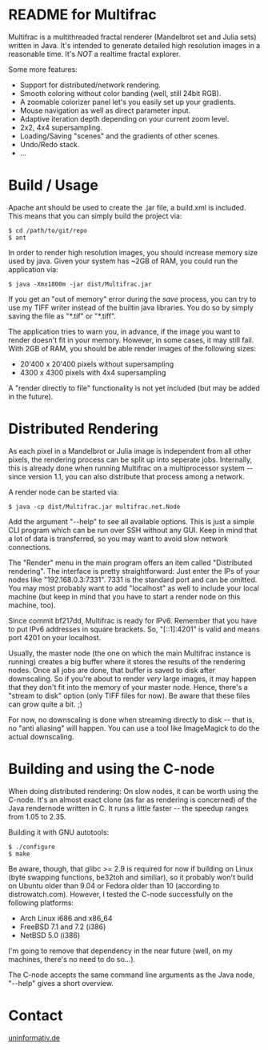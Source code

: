 README for Multifrac
====================

Multifrac is a multithreaded fractal renderer (Mandelbrot set and Julia
sets) written in Java. It's intended to generate detailed high
resolution images in a reasonable time. It's *NOT* a realtime fractal
explorer.


Some more features:

* Support for distributed/network rendering.
* Smooth coloring without color banding (well, still 24bit RGB).
* A zoomable colorizer panel let's you easily set up your gradients.
* Mouse navigation as well as direct parameter input.
* Adaptive iteration depth depending on your current zoom level.
* 2x2, 4x4 supersampling.
* Loading/Saving "scenes" and the gradients of other scenes.
* Undo/Redo stack.
* ...


Build / Usage
=============

Apache ant should be used to create the .jar file, a build.xml is
included. This means that you can simply build the project via:

	$ cd /path/to/git/repo
	$ ant

In order to render high resolution images, you should increase memory
size used by java. Given your system has ~2GB of RAM, you could run the
application via:

	$ java -Xmx1800m -jar dist/Multifrac.jar

If you get an "out of memory" error during the *save* process, you can
try to use my TIFF writer instead of the builtin java libraries. You do
so by simply saving the file as "\*.tif" or "\*.tiff".

The application tries to warn you, in advance, if the image you want to
render doesn't fit in your memory. However, in some cases, it may still
fail. With 2GB of RAM, you should be able render images of the following
sizes:

* 20'400 x 20'400 pixels without supersampling
* 4300 x 4300 pixels with 4x4 supersampling

A "render directly to file" functionality is not yet included (but may
be added in the future).


Distributed Rendering
=====================

As each pixel in a Mandelbrot or Julia image is independent from all
other pixels, the rendering process can be split up into seperate jobs.
Internally, this is already done when running Multifrac on a
multiprocessor system -- since version 1.1, you can also distribute that
process among a network.

A render node can be started via:

	$ java -cp dist/Multifrac.jar multifrac.net.Node

Add the argument "--help" to see all available options. This is just a
simple CLI program which can be run over SSH without any GUI. Keep in
mind that a lot of data is transferred, so you may want to avoid slow
network connections.

The "Render" menu in the main program offers an item called "Distributed
rendering". The interface is pretty straightforward: Just enter the IPs
of your nodes like "192.168.0.3:7331". 7331 is the standard port and can
be omitted. You may most probably want to add "localhost" as well to
include your local machine (but keep in mind that you have to start a
render node on this machine, too).

Since commit bf217dd, Multifrac is ready for IPv6. Remember that you
have to put IPv6 addresses in square brackets. So, "[::1]:4201" is valid
and means port 4201 on your localhost.

Usually, the master node (the one on which the main Multifrac instance
is running) creates a big buffer where it stores the results of the
rendering nodes. Once all jobs are done, that buffer is saved to disk
after downscaling. So if you're about to render *very* large images, it
may happen that they don't fit into the memory of your master node.
Hence, there's a "stream to disk" option (only TIFF files for now). Be
aware that these files can grow quite a bit. ;)

For now, no downscaling is done when streaming directly to disk -- that
is, no "anti aliasing" will happen. You can use a tool like ImageMagick
to do the actual downscaling.


Building and using the C-node
=============================

When doing distributed rendering: On slow nodes, it can be worth using
the C-node. It's an almost exact clone (as far as rendering is
concerned) of the Java rendernode written in C. It runs a little faster
-- the speedup ranges from 1.05 to 2.35.

Building it with GNU autotools:

	$ ./configure
	$ make

Be aware, though, that glibc &gt;= 2.9 is required for now if building
on Linux (byte swapping functions, be32toh and similiar), so it probably
won't build on Ubuntu older than 9.04 or Fedora older than 10 (according
to distrowatch.com). However, I tested the C-node successfully on the
following platforms:

* Arch Linux i686 and x86\_64
* FreeBSD 7.1 and 7.2 (i386)
* NetBSD 5.0 (i386)

I'm going to remove that dependency in the near future (well, on my
machines, there's no need to do so...).

The C-node accepts the same command line arguments as the Java node,
"--help" gives a short overview.


Contact
=======

[uninformativ.de](http://www.uninformativ.de)
